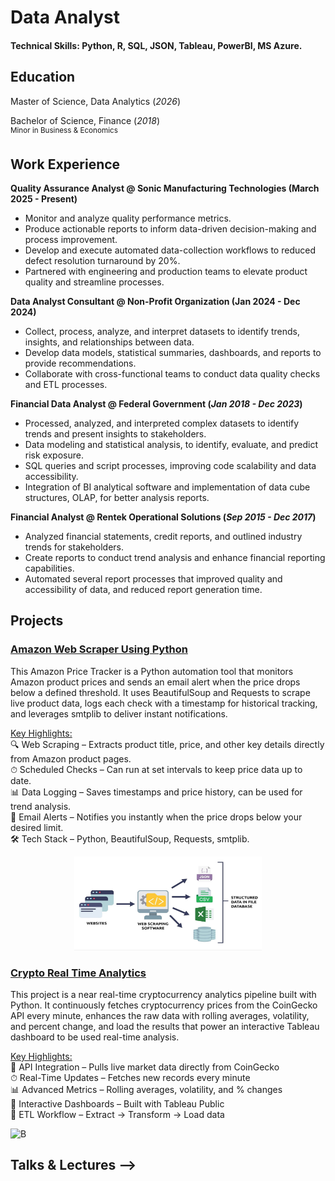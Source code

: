 # Data Analyst

#### Technical Skills: Python, R, SQL, JSON, Tableau, PowerBI, MS Azure.
 
## Education  
Master of Science, Data Analytics (_2026_)  <br>

Bachelor of Science, Finance (_2018_)  <br>
<sup>Minor in Business & Economics</sup>


## Work Experience
**Quality Assurance Analyst @ Sonic Manufacturing Technologies (March 2025 - Present)**
- Monitor and analyze quality performance metrics.
- Produce actionable reports to inform data-driven decision-making and process improvement.
- Develop and execute automated data-collection workflows to reduced defect resolution turnaround by 20%.
- Partnered with engineering and production teams to elevate product quality and streamline processes.

**Data Analyst Consultant @ Non-Profit Organization (Jan 2024 - Dec 2024)**
- Collect, process, analyze, and interpret datasets to identify trends, insights, and relationships between data.
- Develop data models, statistical summaries, dashboards, and reports to provide recommendations.
- Collaborate with cross-functional teams to conduct data quality checks and ETL processes.

**Financial Data Analyst @ Federal Government (_Jan 2018 - Dec 2023_)**
- Processed, analyzed, and interpreted complex datasets to identify trends and present insights to stakeholders.
- Data modeling and statistical analysis, to identify, evaluate, and predict risk exposure.
- SQL queries and script processes, improving code scalability and data accessibility.
- Integration of BI analytical software and implementation of data cube structures, OLAP, for better analysis reports.

**Financial Analyst @ Rentek Operational Solutions (_Sep 2015 - Dec 2017_)**
- Analyzed financial statements, credit reports, and outlined industry trends for stakeholders.
- Create reports to conduct trend analysis and enhance financial reporting capabilities.
- Automated several report processes that improved quality and accessibility of data, and reduced report generation time.


## Projects
### [Amazon Web Scraper Using Python](https://aljocastro.github.io/AmazonWebScraper/)  
This Amazon Price Tracker is a Python automation tool that monitors Amazon product prices and sends an email alert when the price drops below a defined threshold.
It uses BeautifulSoup and Requests to scrape live product data, logs each check with a timestamp for historical tracking, and leverages smtplib to deliver instant notifications.

<ins>Key Highlights:</ins>  
  🔍 Web Scraping – Extracts product title, price, and other key details directly from Amazon product pages.  
  ⏱ Scheduled Checks – Can run at set intervals to keep price data up to date.  
  📊 Data Logging – Saves timestamps and price history, can be used for trend analysis.  
  📧 Email Alerts – Notifies you instantly when the price drops below your desired limit.  
  🛠 Tech Stack – Python, BeautifulSoup, Requests, smtplib.

<p align="center"><img src="web-scraping.jpg" alt="Web Scrapping" width="300" height="150"></p>

### [Crypto Real Time Analytics](https://aljocastro.github.io/Crypto-Real-Time-Analytics/)
This project is a near real-time cryptocurrency analytics pipeline built with Python. It continuously fetches cryptocurrency prices from the CoinGecko API every minute, enhances the raw data with rolling averages, volatility, and percent change, and load the results that power an interactive Tableau dashboard to be used real-time analysis.

<ins>Key Highlights:</ins>  
  📡 API Integration – Pulls live market data directly from CoinGecko  
  ⏱ Real-Time Updates – Fetches new records every minute  
  📊 Advanced Metrics – Rolling averages, volatility, and % changes  
  🎨 Interactive Dashboards – Built with Tableau Public  
  🧩 ETL Workflow – Extract → Transform → Load data  

![B](.jpeg)

## Talks & Lectures -->
